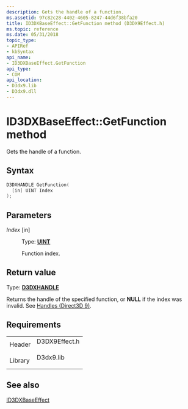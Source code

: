 ```yaml
---
description: Gets the handle of a function.
ms.assetid: 97c82c28-4402-4605-8247-44d6f38bfa20
title: ID3DXBaseEffect::GetFunction method (D3DX9Effect.h)
ms.topic: reference
ms.date: 05/31/2018
topic_type: 
- APIRef
- kbSyntax
api_name: 
- ID3DXBaseEffect.GetFunction
api_type: 
- COM
api_location: 
- D3dx9.lib
- D3dx9.dll
---
```


# ID3DXBaseEffect::GetFunction method

Gets the handle of a function.

## Syntax


```C++
D3DXHANDLE GetFunction(
  [in] UINT Index
);
```



## Parameters

<dl> <dt>

*Index* \[in\]
</dt> <dd>

Type: **[**UINT**](../winprog/windows-data-types.md)**

Function index.

</dd> </dl>

## Return value

Type: **[D3DXHANDLE](dx9-graphics-reference-effects-constants.md)**

Returns the handle of the specified function, or **NULL** if the index was invalid. See [Handles (Direct3D 9)](handles.md).

## Requirements



|                    |                                                                                          |
|--------------------|------------------------------------------------------------------------------------------|
| Header<br/>  | <dl> <dt>D3DX9Effect.h</dt> </dl> |
| Library<br/> | <dl> <dt>D3dx9.lib</dt> </dl>     |



## See also

<dl> <dt>

[ID3DXBaseEffect](id3dxbaseeffect.md)
</dt> </dl>

 

 
